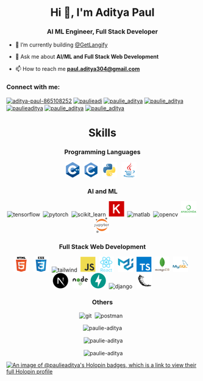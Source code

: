<h1 align="center">Hi 👋, I'm Aditya Paul</h1>
<h3 align="center">AI ML Engineer, Full Stack Developer</h3>

- 🚀 I’m currently building [@GetLangify](https://github.com/getLangify)

- 💬 Ask me about **AI/ML and Full Stack Web Development**

- 📫 How to reach me **paul.aditya304@gmail.com**

<h3 align="left">Connect with me:</h3>
<p align="left">
<a href="https://linkedin.com/in/aditya-paul-865108252" target="blank"><img align="center" src="https://raw.githubusercontent.com/rahuldkjain/github-profile-readme-generator/master/src/images/icons/Social/linked-in-alt.svg" alt="aditya-paul-865108252" height="30" width="40" /></a>
<a href="https://kaggle.com/paulieadi" target="blank"><img align="center" src="https://raw.githubusercontent.com/rahuldkjain/github-profile-readme-generator/master/src/images/icons/Social/kaggle.svg" alt="paulieadi" height="30" width="40" /></a>
<a href="https://www.codechef.com/users/paulie_aditya" target="blank"><img align="center" src="https://gitgud.io/uploads/-/system/group/avatar/12294/cc.png" alt="paulie_aditya" height="30" width="40" /></a>
<a href="https://www.hackerrank.com/paulie_aditya" target="blank"><img align="center" src="https://raw.githubusercontent.com/rahuldkjain/github-profile-readme-generator/master/src/images/icons/Social/hackerrank.svg" alt="paulie_aditya" height="30" width="40" /></a>
<a href="https://codeforces.com/profile/paulieaditya" target="blank"><img align="center" src="https://raw.githubusercontent.com/rahuldkjain/github-profile-readme-generator/master/src/images/icons/Social/codeforces.svg" alt="paulieaditya" height="30" width="40" /></a>
<a href="https://www.leetcode.com/paulie_aditya" target="blank"><img align="center" src="https://raw.githubusercontent.com/rahuldkjain/github-profile-readme-generator/master/src/images/icons/Social/leet-code.svg" alt="paulie_aditya" height="30" width="40" /></a>
<a href="https://auth.geeksforgeeks.org/user/paulie_aditya" target="blank"><img align="center" src="https://raw.githubusercontent.com/rahuldkjain/github-profile-readme-generator/master/src/images/icons/Social/geeks-for-geeks.svg" alt="paulie_aditya" height="30" width="40" /></a>
</p>

<h1 align="center"><b>Skills</b></h1>

<h3 align="center">Programming Languages</h3>
<p align="center" >
<img src="https://raw.githubusercontent.com/devicons/devicon/master/icons/cplusplus/cplusplus-original.svg" alt="cplusplus" width="40" height="40"/>&nbsp;
<img src="https://raw.githubusercontent.com/devicons/devicon/master/icons/c/c-original.svg" alt="c" width="40" height="40"/>&nbsp;
<img src="https://raw.githubusercontent.com/devicons/devicon/master/icons/python/python-original.svg" alt="python" width="40" height="40"/> &nbsp;
<img src="https://raw.githubusercontent.com/devicons/devicon/master/icons/java/java-original.svg" alt="java" width="40" height="40"/> </a> &nbsp;
</p>


<h3 align="center">AI and ML</h3>
<p align="center">
<img src="https://www.vectorlogo.zone/logos/tensorflow/tensorflow-icon.svg" alt="tensorflow" width="40" height="40"/>&nbsp;
<img src="https://www.vectorlogo.zone/logos/pytorch/pytorch-icon.svg" alt="pytorch" width="40" height="40"/>&nbsp;
<img src="https://upload.wikimedia.org/wikipedia/commons/0/05/Scikit_learn_logo_small.svg" alt="scikit_learn" width="40" height="40"/>&nbsp;
<img src="https://raw.githubusercontent.com/devicons/devicon/master/icons/keras/keras-original.svg" alt="keras" width="40" height="40"/>&nbsp;
<img src="https://upload.wikimedia.org/wikipedia/commons/2/21/Matlab_Logo.png" alt="matlab" width="40" height="40"/>&nbsp;
<img src="https://www.vectorlogo.zone/logos/opencv/opencv-icon.svg" alt="opencv" width="40" height="40"/>&nbsp;
<!-- <img src = "https://raw.githubusercontent.com/devicons/devicon/2ae2a900d2f041da66e950e4d48052658d850630/icons/pandas/pandas-original.svg" alt="pandas" width="40" height="40"/>&nbsp; -->
<img src = "https://raw.githubusercontent.com/devicons/devicon/master/icons/anaconda/anaconda-original-wordmark.svg" alt="anaconda" width="40" height="40"/>&nbsp;
<img src="https://raw.githubusercontent.com/devicons/devicon/master/icons/jupyter/jupyter-original-wordmark.svg" alt="jupyter" width="40" height="40"/>&nbsp;
</p>

<h3 align="center">Full Stack Web Development</h3>
<p align="center">
 <img src="https://raw.githubusercontent.com/devicons/devicon/master/icons/html5/html5-original-wordmark.svg" alt="html5" width="40" height="40"/> &nbsp;
  <img src="https://raw.githubusercontent.com/devicons/devicon/master/icons/css3/css3-original-wordmark.svg" alt="css3" width="40" height="40"/>&nbsp;
<img src="https://www.vectorlogo.zone/logos/tailwindcss/tailwindcss-icon.svg" alt="tailwind" width="40" height="40"/>&nbsp;
  <img src="https://raw.githubusercontent.com/devicons/devicon/master/icons/javascript/javascript-original.svg" alt="javascript" width="40" height="40"/>&nbsp;
  <img src="https://raw.githubusercontent.com/devicons/devicon/master/icons/react/react-original-wordmark.svg" alt="react" width="40" height="40"/> &nbsp;
  <img src="https://raw.githubusercontent.com/devicons/devicon/master/icons/materialui/materialui-original.svg" alt="materialui" width="40" height="40"/>&nbsp;
  <img src="https://raw.githubusercontent.com/devicons/devicon/master/icons/typescript/typescript-original.svg" alt="typescript" width="40" height="40"/>&nbsp;
  <img src="https://raw.githubusercontent.com/devicons/devicon/master/icons/mongodb/mongodb-original-wordmark.svg" alt="mongodb" width="40" height="40"/>&nbsp;
   <img src="https://raw.githubusercontent.com/devicons/devicon/master/icons/mysql/mysql-original-wordmark.svg" alt="mysql" width="40" height="40"/> &nbsp;
   <img src= "https://raw.githubusercontent.com/devicons/devicon/master/icons/nextjs/nextjs-original.svg" alt="nextjs" width="40" height="40"/> &nbsp;
   <img src="https://raw.githubusercontent.com/devicons/devicon/master/icons/nodejs/nodejs-original-wordmark.svg" alt="nodejs" width="40" height="40"/>&nbsp;
  <img src="https://raw.githubusercontent.com/devicons/devicon/master/icons/fastapi/fastapi-original.svg" alt="fastapi" width="40" height="40"/>&nbsp;
<!--   <img src="https://raw.githubusercontent.com/devicons/devicon/master/icons/express/express-original-wordmark.svg" alt="express" width="40" height="40"/> &nbsp; -->
   <img src="https://cdn.worldvectorlogo.com/logos/django.svg" alt="django" width="40" height="40"/> &nbsp;
   <img src="https://raw.githubusercontent.com/devicons/devicon/master/icons/flask/flask-original.svg" alt="flask" width="40" height="40"/>
</p>

<h3 align="center">Others</h3>
<p align="center">  
    <img src="https://www.vectorlogo.zone/logos/git-scm/git-scm-icon.svg" alt="git" width="40" height="40"/>&nbsp;
   <img src="https://www.vectorlogo.zone/logos/getpostman/getpostman-icon.svg" alt="postman" width="40" height="40"/> &nbsp;
</p>


<p align="center"><img align="center" src="https://github-readme-stats.vercel.app/api/top-langs/?username=Paulie-Aditya&theme=dark&show_icons=true&hide_border=true&layout=compact" alt="paulie-aditya" /></p>
<p align="center">&nbsp;<img align="center" src="https://github-readme-streak-stats.herokuapp.com/?user=Paulie-Aditya&theme=dark&hide_border=true" alt="paulie-aditya" /></p>
<p align="center">&nbsp;<img align="center" src="https://github-readme-stats.vercel.app/api?username=Paulie-Aditya&theme=dark&show_icons=true&hide_border=true&count_private=true" alt="paulie-aditya" /></p>


[![An image of @paulieaditya's Holopin badges, which is a link to view their full Holopin profile](https://holopin.me/paulieaditya)](https://holopin.io/@paulieaditya)
